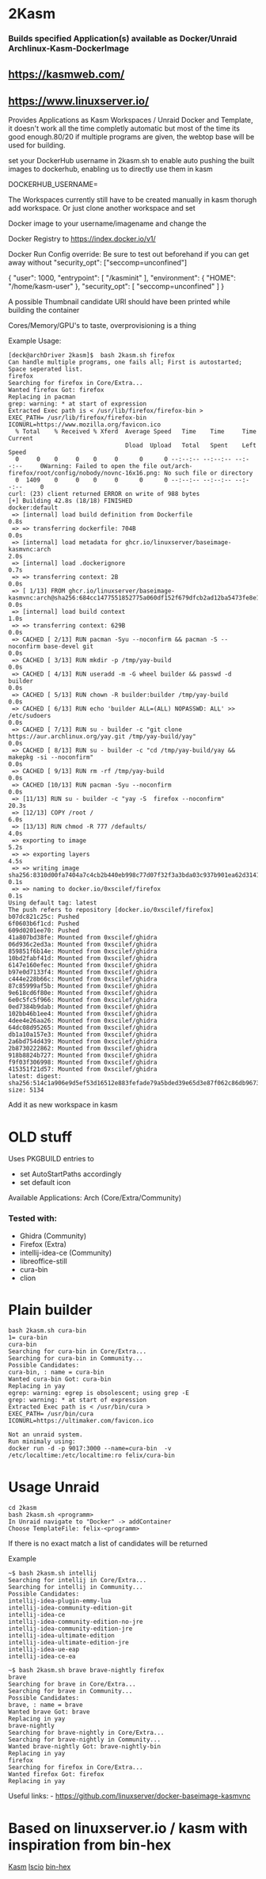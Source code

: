 # 2Kasm
### Builds specified Application(s) available as Docker/Unraid Archlinux-Kasm-DockerImage
## https://kasmweb.com/
## https://www.linuxserver.io/

Provides Applications as Kasm Workspaces / Unraid Docker and Template, it doesn't work all the time completly automatic but most of the time its good enough.80/20
if multiple programs are given, the webtop base will be used for building.

set your DockerHub username in 2kasm.sh to enable auto pushing the built images to dockerhub, enabling us to directly use them in kasm

DOCKERHUB_USERNAME= 

The Workspaces currently still have to be created manually in kasm thorugh add workspace.
Or just clone another workspace and set 

Docker image to your username/imagename and change the

Docker Registry to https://index.docker.io/v1/

Docker Run Config override: 
Be sure to test out beforehand if you can get away without "security_opt": ["seccomp=unconfined"]

{
  "user": 1000,
  "entrypoint": [
    "/kasminit"
  ],
  "environment": {
    "HOME": "/home/kasm-user"
  },
  "security_opt": [
    "seccomp=unconfined"
  ]
}

A possible Thumbnail candidate URl should have been printed while building the container

Cores/Memory/GPU's to taste, overprovisioning is a thing 


Example Usage:
```
[deck@archDriver 2kasm]$  bash 2kasm.sh firefox
Can handle multiple programs, one fails all; First is autostarted; Space seperated list.
firefox
Searching for firefox in Core/Extra...
Wanted firefox Got: firefox
Replacing in pacman
grep: warning: * at start of expression
Extracted Exec path is < /usr/lib/firefox/firefox-bin >
EXEC_PATH= /usr/lib/firefox/firefox-bin
ICONURL=https://www.mozilla.org/favicon.ico
  % Total    % Received % Xferd  Average Speed   Time    Time     Time  Current
                                 Dload  Upload   Total   Spent    Left  Speed
  0     0    0     0    0     0      0      0 --:--:-- --:--:-- --:--:--     0Warning: Failed to open the file out/arch-firefox/root/config/nobody/novnc-16x16.png: No such file or directory
  0  1409    0     0    0     0      0      0 --:--:-- --:--:-- --:--:--     0
curl: (23) client returned ERROR on write of 988 bytes
[+] Building 42.8s (18/18) FINISHED                                                                                                                                                                                          docker:default
 => [internal] load build definition from Dockerfile                                                                                                                                                                                   0.8s
 => => transferring dockerfile: 704B                                                                                                                                                                                                   0.0s
 => [internal] load metadata for ghcr.io/linuxserver/baseimage-kasmvnc:arch                                                                                                                                                            2.0s
 => [internal] load .dockerignore                                                                                                                                                                                                      0.7s
 => => transferring context: 2B                                                                                                                                                                                                        0.0s
 => [ 1/13] FROM ghcr.io/linuxserver/baseimage-kasmvnc:arch@sha256:684cc1477551852775a060df152f679dfcb2ad12ba5473fe8e1d9d084f2c0b53                                                                                                    0.0s
 => [internal] load build context                                                                                                                                                                                                      1.0s
 => => transferring context: 629B                                                                                                                                                                                                      0.0s
 => CACHED [ 2/13] RUN pacman -Syu --noconfirm && pacman -S --noconfirm base-devel git                                                                                                                                                 0.0s
 => CACHED [ 3/13] RUN mkdir -p /tmp/yay-build                                                                                                                                                                                         0.0s
 => CACHED [ 4/13] RUN useradd -m -G wheel builder && passwd -d builder                                                                                                                                                                0.0s
 => CACHED [ 5/13] RUN chown -R builder:builder /tmp/yay-build                                                                                                                                                                         0.0s
 => CACHED [ 6/13] RUN echo 'builder ALL=(ALL) NOPASSWD: ALL' >> /etc/sudoers                                                                                                                                                          0.0s
 => CACHED [ 7/13] RUN su - builder -c "git clone https://aur.archlinux.org/yay.git /tmp/yay-build/yay"                                                                                                                                0.0s
 => CACHED [ 8/13] RUN su - builder -c "cd /tmp/yay-build/yay && makepkg -si --noconfirm"                                                                                                                                              0.0s
 => CACHED [ 9/13] RUN rm -rf /tmp/yay-build                                                                                                                                                                                           0.0s
 => CACHED [10/13] RUN pacman -Syu --noconfirm                                                                                                                                                                                         0.0s
 => [11/13] RUN su - builder -c "yay -S  firefox --noconfirm"                                                                                                                                                                         20.3s
 => [12/13] COPY /root /                                                                                                                                                                                                               6.0s 
 => [13/13] RUN chmod -R 777 /defaults/                                                                                                                                                                                                4.0s 
 => exporting to image                                                                                                                                                                                                                 5.2s 
 => => exporting layers                                                                                                                                                                                                                4.5s 
 => => writing image sha256:8310d00fa7404a7c4cb2b440eb998c77d07f32f3a3bda03c937b901ea62d3141                                                                                                                                           0.1s 
 => => naming to docker.io/0xscilef/firefox                                                                                                                                                                                            0.1s 
Using default tag: latest
The push refers to repository [docker.io/0xscilef/firefox]
b07dc821c25c: Pushed 
6f0603b6f1cd: Pushed 
609d0201ee70: Pushed 
41a807bd38fe: Mounted from 0xscilef/ghidra 
06d936c2ed3a: Mounted from 0xscilef/ghidra 
859851f6b14e: Mounted from 0xscilef/ghidra 
10bd2fabf41d: Mounted from 0xscilef/ghidra 
6147e160efec: Mounted from 0xscilef/ghidra 
b97e0d7133f4: Mounted from 0xscilef/ghidra 
c444e228b66c: Mounted from 0xscilef/ghidra 
87c85999af5b: Mounted from 0xscilef/ghidra 
9e618cd6f80e: Mounted from 0xscilef/ghidra 
6e0c5fc5f966: Mounted from 0xscilef/ghidra 
0ed7384b9dab: Mounted from 0xscilef/ghidra 
102bb46b1ee4: Mounted from 0xscilef/ghidra 
4dee4e26aa26: Mounted from 0xscilef/ghidra 
64dc08d95265: Mounted from 0xscilef/ghidra 
db1a10a157e3: Mounted from 0xscilef/ghidra 
2a6bd754d439: Mounted from 0xscilef/ghidra 
2b8730222862: Mounted from 0xscilef/ghidra 
918b8824b727: Mounted from 0xscilef/ghidra 
f9f03f306998: Mounted from 0xscilef/ghidra 
415351f21d57: Mounted from 0xscilef/ghidra 
latest: digest: sha256:514c1a906e9d5ef53d16512e883fefade79a5bded39e65d3e87f062c86db9673 size: 5134

```
Add it as new workspace in kasm


# OLD stuff 


Uses PKGBUILD entries to
- set AutoStartPaths accordingly
- set default icon

Available Applications:
Arch (Core/Extra/Community) 

### Tested with:
- Ghidra (Community) 
- Firefox (Extra) 
- intellij-idea-ce  (Community)
- libreoffice-still
- cura-bin
- clion

# Plain builder
```
bash 2kasm.sh cura-bin
1= cura-bin
cura-bin
Searching for cura-bin in Core/Extra...
Searching for cura-bin in Community...
Possible Candidates:
cura-bin, : name = cura-bin
Wanted cura-bin Got: cura-bin
Replacing in yay
egrep: warning: egrep is obsolescent; using grep -E
grep: warning: * at start of expression
Extracted Exec path is < /usr/bin/cura >
EXEC_PATH= /usr/bin/cura
ICONURL=https://ultimaker.com/favicon.ico

Not an unraid system.
Run minimaly using:
docker run -d -p 9017:3000 --name=cura-bin  -v /etc/localtime:/etc/localtime:ro felix/cura-bin

```

# Usage Unraid
```
cd 2kasm 
bash 2kasm.sh <programm>
In Unraid navigate to "Docker" -> addContainer
Choose TemplateFile: felix-<programm>
```
If there is no exact match a list  of candidates will be returned

Example
```
~$ bash 2kasm.sh intellij
Searching for intellij in Core/Extra...
Searching for intellij in Community...
Possible Candidates:
intellij-idea-plugin-emmy-lua
intellij-idea-community-edition-git
intellij-idea-ce
intellij-idea-community-edition-no-jre
intellij-idea-community-edition-jre
intellij-idea-ultimate-edition
intellij-idea-ultimate-edition-jre
intellij-idea-ue-eap
intellij-idea-ce-ea

~$ bash 2kasm.sh brave brave-nightly firefox
brave
Searching for brave in Core/Extra...
Searching for brave in Community...
Possible Candidates:
brave, : name = brave
Wanted brave Got: brave
Replacing in yay
brave-nightly
Searching for brave-nightly in Core/Extra...
Searching for brave-nightly in Community...
Wanted brave-nightly Got: brave-nightly-bin
Replacing in yay
firefox
Searching for firefox in Core/Extra...
Wanted firefox Got: firefox
Replacing in yay

```
Useful links:
    - https://github.com/linuxserver/docker-baseimage-kasmvnc

# Based on linuxserver.io / kasm with inspiration from bin-hex
[Kasm](https://kasmweb.com/)
[lscio](https://www.linuxserver.io/)
[bin-hex](https://github.com/binhex/)
